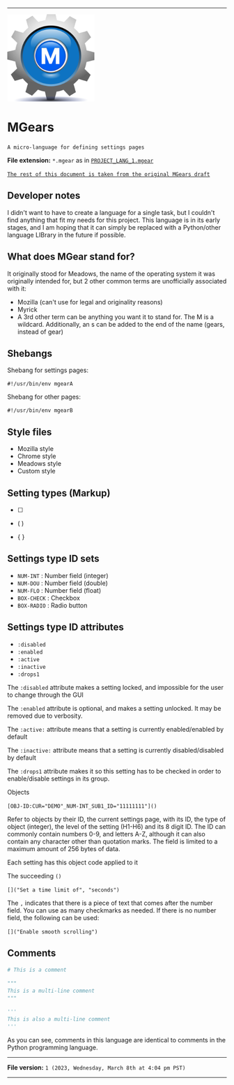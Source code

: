 
***

<img alt="MGears logo failed to load. Click/tap here to attempt to view it" src="/MGears_Logo_1024pxIcon_V1_HighCompression.png" width="200" height="200"/>

# MGears

`A micro-language for defining settings pages`

**File extension:** `*.mgear` as in [`PROJECT_LANG_1.mgear`](/PROJECT_LANG_1.mgear)

[`The rest of this document is taken from the original MGears draft`](/Docs/Original-Concept/Draft1/README.md)

## Developer notes

I didn't want to have to create a language for a single task, 
but I couldn't find anything that fit my needs for this project.
This language is in its early stages, and I am hoping that it can simply be
replaced with a Python/other language LIBrary in the future if possible.

## What does MGear stand for?

It originally stood for Meadows, the name of the operating system it was 
originally intended for, but 2 other common terms are unofficially
associated with it:

- Mozilla (can't use for legal and originality reasons)
- Myrick
- A 3rd other term can be anything you want it to stand for. The M is a wildcard.
Additionally, an s can be added to the end of the name (gears, instead of gear)

## Shebangs

Shebang for settings pages:

```shell
#!/usr/bin/env mgearA
```

Shebang for other pages:

```shell
#!/usr/bin/env mgearB
```

## Style files

- Mozilla style
- Chrome style
- Meadows style
- Custom style

## Setting types (Markup)

- [ ]

- ( )

- { }

## Settings type ID sets

- `NUM-INT` : Number field (integer)
- `NUM-DOU` : Number field (double)
- `NUM-FLO` : Number field (float)
- `BOX-CHECK` : Checkbox
- `BOX-RADIO` : Radio button

## Settings type ID attributes

- `:disabled`
- `:enabled`
- `:active`
- `:inactive`
- `:drops1`

The `:disabled` attribute makes a setting locked, and impossible for the user to change through the GUI

The `:enabled` attribute is optional, and makes a setting unlocked. It may be removed due to verbosity.

The `:active:` attribute means that a setting is currently enabled/enabled by default

The `:inactive:` attribute means that a setting is currently disabled/disabled by default

The `:drops1` attribute makes it so this setting has to be checked in order to enable/disable settings in its group.

Objects

`[OBJ-ID:CUR="DEMO"_NUM-INT_SUB1_ID="11111111"]()`

Refer to objects by their ID, the current settings page, with its ID, the type of object (integer), the level of the setting (H1-H6) and its 8 digit ID. The ID can commonly contain numbers 0-9, and letters A-Z, although it can also contain any character other than quotation marks. The field is limited to a maximum amount of 256 bytes of data.

Each setting has this object code applied to it

The succeeding `()`

`[]("Set a time limit of", "seconds")`

The `,` indicates that there is a piece of text that comes after the number field. You can use as many checkmarks as needed. If there is no number field, the following can be used:

`[]("Enable smooth scrolling")`

## Comments

```python
# This is a comment
```

```python
"""
This is a multi-line comment
"""
```

```python
'''
This is also a multi-line comment
'''
```

As you can see, comments in this language are identical to comments in the Python programming language.

***

**File version:** `1 (2023, Wednesday, March 8th at 4:04 pm PST)`

***
